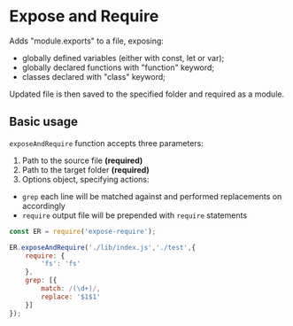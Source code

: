 # Expose and Require
Adds "module.exports" to a file, exposing:

- globally defined variables (either with const, let or var);
- globally declared functions with "function" keyword;
- classes declared with "class" keyword;

Updated file is then saved to the specified folder and required as a module.

## Basic usage

`exposeAndRequire` function accepts three parameters:

1. Path to the source file **(required)**
2. Path to the target folder **(required)**
3. Options object, specifying actions:
  - `grep` each line will be matched against and performed replacements on accordingly
  - `require` output file will be prepended with `require` statements

```node.js
const ER = require('expose-require');

ER.exposeAndRequire('./lib/index.js','./test',{
    require: {
        'fs': 'fs'
    },
    grep: [{
        match: /(\d+)/,
        replace: '$1$1'
    }]
});

```